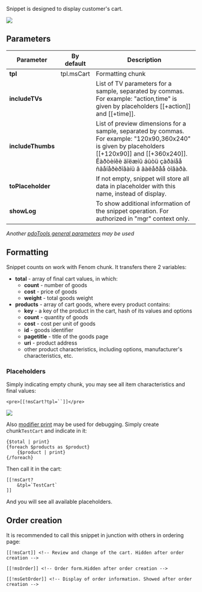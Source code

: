 Snippet is designed to display customer's cart.

[![](https://file.modx.pro/files/4/d/8/4d8ddea00da1c2ff10c94720ee26a588s.jpg)](https://file.modx.pro/files/4/d/8/4d8ddea00da1c2ff10c94720ee26a588.png)

## Parameters
Parameter           | By default    | Description
--------------------|---------------|---------------------------------------------
**tpl**             | tpl.msCart    | Formatting chunk
**includeTVs**      |               | List of TV parameters for  a sample, separated by commas. For example: "action,time" is given by placeholders [[+action]] and [[+time]].
**includeThumbs**   |               | List of preview dimensions for a sample, separated by commas. For example: "120x90,360x240" is given by placeholders [[+120x90]] and [[+360x240]]. Êàðòèíêè äîëæíû áûòü çàðàíåå ñãåíåðèðîâàíû â ãàëåðåå òîâàðà.
**toPlaceholder**   |               | If not empty, snippet will store all data in placeholder with this name, instead of display.
**showLog**         |               | To show additional information of the snippet operation. For authorized in "mgr" context only.

*Another [ pdoTools general parameters][1] may be used*

## Formatting
Snippet counts on work with Fenom chunk. It transfers there 2 variables:
- **total** - array of final cart values, in which:
    - **count** - number of goods
    - **cost** - price of goods
    - **weight** - total goods weight
- **products** - array of cart goods, where every product contains:
    - **key** - a key of the product in the cart, hash of its values and options
    - **count** - quantity of goods
    - **cost** - cost per unit of goods
    - **id** - goods identifier
    - **pagetitle** - title of the goods page
    - **uri** - product address
    - other product characteristics, including options, manufacturer's characteristics, etc.

### Placeholders
Simply indicating empty chunk, you may see all item characteristics and final values:
```
<pre>[[!msCart?tpl=``]]</pre>
```

[![](https://file.modx.pro/files/6/1/f/61f8ee92a1949258329e86d793896b96s.jpg)](https://file.modx.pro/files/6/1/f/61f8ee92a1949258329e86d793896b96.png)

Also [modifier print][2] may be used for debugging. Simply create chunk`TestCart` and indicate in it:
```
{$total | print}
{foreach $products as $product}
    {$product | print}
{/foreach}
```

Then call it in the cart:
```
[[!msCart?
    &tpl=`TestCart`
]]
```
And you will see all available placeholders.

## Order creation
It is recommended to call this snippet in junction with others in ordering page:
```
[[!msCart]] <!-- Review and change of the cart. Hidden after order creation -->

[[!msOrder]] <!-- Order form.Hidden after order creation -->

[[!msGetOrder]] <!-- Display of order information. Showed after order creation -->
```


[1]: /en/01_Components/01_pdoTools/04_General_parameters.md
[2]: /en/01_Components/01_pdoTools/03_Parser.md
